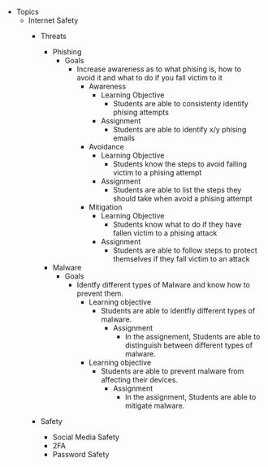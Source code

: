 * Topics
    * Internet Safety
        * Threats
            * Phishing
                * Goals
                    * Increase awareness as to what phising is, how to avoid it and what to do if you fall victim to it
                        * Awareness
                            * Learning Objective
                                * Students are able to consistenty identify phising attempts
                            * Assignment
                                * Students are able to identify x/y phising emails
                        * Avoidance
                            * Learning Objective
                                * Students know the steps to avoid falling victim to a phising attempt
                            * Assignment
                                * Students are able to list the steps they should take when avoid a phising attempt
                        * Mitigation
                            * Learning Objective
                                * Students know what to do if they have fallen victim to a phising attack
                            * Assignment
                                * Students are able to follow steps to protect themselves if they fall victim to an attack
            * Malware
               * Goals 
                 * Identfy different types of Malware and know how to prevent them. 
                   * Learning objective 
                     * Students are able to identfiy different types of malware.
                       * Assignment 
                         * In the assignement, Students are able to distinguish between different types of malware.
                   * Learning objective 
                     * Students are able to prevent malware from affecting their devices. 
                       * Assignment 
                         * In the assignment, Students are able to mitigate malware.  
                 
        * Safety
            * Social Media Safety
            * 2FA
            * Password Safety

